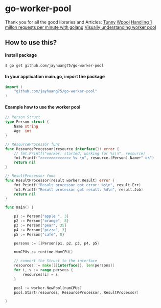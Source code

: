 # go-worker-pool
Thank you for all the good libraries and Articles:
[Tunny](https://github.com/Jeffail/tunny)
[Wpool](https://github.com/gotohr/wpool)
[Handling 1 millon requests per minute with golang](http://marcio.io/2015/07/handling-1-million-requests-per-minute-with-golang/)
[Visually understanding worker pool](https://medium.com/coinmonks/visually-understanding-worker-pool-48a83b7fc1f5)


## How to use this?
#### Install package
```bash
$ go get github.com/jayhuang75/go-worker-pool
```

#### In your application main.go, import the package
```go
import (
    "github.com/jayhuang75/go-worker-pool"
)
```

#### Example how to use the worker pool
```go
// Person Struct
type Person struct {
	Name string
	Age  int
}

// ResourceProcessor func
func ResourceProcessor(resource interface{}) error {
	// fmt.Printf("worker: started, working for %s\n", resource)
	fmt.Printf(">>>>>>>>>>>>>> %s \n", resource.(Person).Name+" ok")
	return nil
}

// ResultProcessor func
func ResultProcessor(result worker.Result) error {
	fmt.Printf("Result processor got error: %s\n", result.Err)
	fmt.Printf("Result processor got result: %d\n", result.Job)
	return nil
}

func main() {

	p1 := Person{"apple ", 3}
	p2 := Person{"orange", 8}
	p3 := Person{"pear", 35}
	p4 := Person{"pizza", 3}
	p5 := Person{"cafe", 8}

	persons := []Person{p1, p2, p3, p4, p5}

	numCPUs := runtime.NumCPU()

	// convert the Struct to the interface
	resources := make([]interface{}, len(persons))
	for i, s := range persons {
		resources[i] = s
	}

	pool := worker.NewPool(numCPUs)
	pool.Start(resources, ResourceProcessor, ResultProcessor)

}
```
